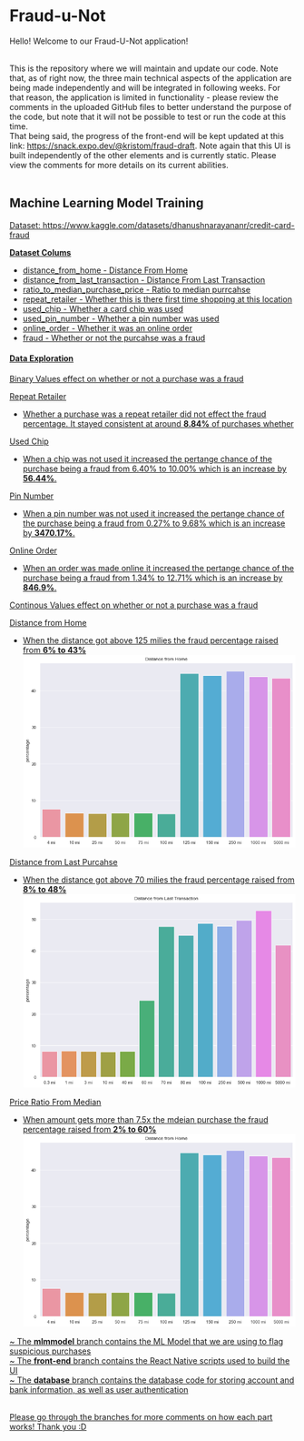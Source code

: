 # Fraud-u-Not

Hello! Welcome to our Fraud-U-Not application! <br /><br />

This is the repository where we will maintain and update our code. Note that, as of right now, the three main technical aspects of the application are being made independently and will be integrated in following weeks. For that reason, the application is limited in functionality - please review the comments in the uploaded GitHub files to better understand the purpose of the code, but note that it will not be possible to test or run the code at this time. <br />
That being said, the progress of the front-end will be kept updated at this link: https://snack.expo.dev/@kristom/fraud-draft. Note again that this UI is built independently of the other elements and is currently static. Please view the comments for more details on its current abilities. <br /><br />

## Machine Learning Model Training

<u>Dataset: https://www.kaggle.com/datasets/dhanushnarayananr/credit-card-fraud<u/> 

<b>Dataset Colums</b>
* distance_from_home - Distance From Home
* distance_from_last_transaction - Distance From Last Transaction
* ratio_to_median_purchase_price - Ratio to median purrcahse
* repeat_retailer - Whether this is there first time shopping at this location
* used_chip - Whether a card chip was used
* used_pin_number - Whether a pin number was used
* online_order - Whether it was an online order
* fraud - Whether or not the purcahse was a fraud

#### Data Exploration

<ins>Binary Values effect on whether or not a purchase was a fraud</ins>

Repeat Retailer
* Whether a purchase was a repeat retailer did not effect the fraud percentage. It stayed consistent at around <b>8.84%</b> of purchases whether

Used Chip
* When a chip was not used it increased the pertange chance of the purchase being a fraud from 6.40% to 10.00% which is an increase by <b>56.44%</b>.

Pin Number
* When a pin number was not used it increased the pertange chance of the purchase being a fraud from 0.27% to 9.68% which is an increase by <b>3470.17%</b>.

Online Order
* When an order was made online it increased the pertange chance of the purchase being a fraud from 1.34% to 12.71% which is an increase by <b>846.9%</b>.


<ins>Continous Values effect on whether or not a purchase was a fraud</ins>

Distance from Home
* When the distance got above 125 milies the fraud percentage raised from <b>6% to 43%</b>
![Distance from Home Graph](gitImages/homeDistanceGraph.png?raw=true "Title")

Distance from Last Purcahse
* When the distance got above 70 milies the fraud percentage raised from <b>8% to 48%</b>
![Distance from Home Graph](gitImages/distanceLastTran.png?raw=true "Title")

Price Ratio From Median
* When amount gets more than 7.5x the mdeian purchase the fraud percentage raised from <b>2% to 60%</b>
![Distance from Home Graph](gitImages/homeDistanceGraph.png?raw=true "Title")


~ The <b>mlmmodel</b> branch contains the ML Model that we are using to flag suspicious purchases <br />
~ The <b>front-end</b> branch contains the React Native scripts used to build the UI <br />
~ The <b>database</b> branch contains the database code for storing account and bank information, as well as user authentication <br /><br />

Please go through the branches for more comments on how each part works! Thank you :D

